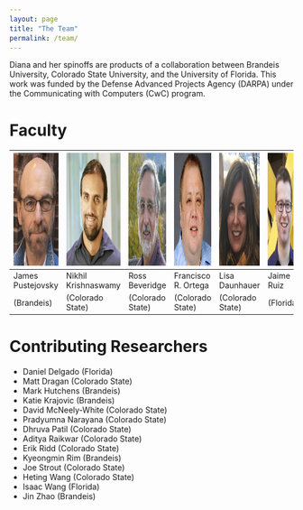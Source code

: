 ```yaml
---
layout: page
title: "The Team"
permalink: /team/
---
```


Diana and her spinoffs are products of a collaboration between Brandeis University, Colorado State University, and the University of Florida.  This work was funded by the Defense Advanced Projects Agency (DARPA) under the Communicating with Computers (CwC) program.

# Faculty

| <img src="../assets/images/headshots/pustejovsky.png" height="200"> | <img src="../assets/images/headshots/krishnaswamy.png" height="200"> | <img src="../assets/images/headshots/beveridge.png" height="200"> | <img src="../assets/images/headshots/ortega.png" height="200"> | <img src="../assets/images/headshots/daunhauer.png" height="200"> | <img src="../assets/images/headshots/ruiz.png" height="200"> |
|-|-|-|-|-|-|
| James Pustejovsky | Nikhil Krishnaswamy | Ross Beveridge | Francisco R. Ortega | Lisa Daunhauer | Jaime Ruiz
| (Brandeis) | (Colorado State) | (Colorado State) | (Colorado State) | (Colorado State) | (Florida)

# Contributing Researchers

* Daniel Delgado (Florida)
* Matt Dragan (Colorado State)
* Mark Hutchens (Brandeis)
* Katie Krajovic (Brandeis)
* David McNeely-White (Colorado State)
* Pradyumna Narayana (Colorado State)
* Dhruva Patil (Colorado State)
* Aditya Raikwar (Colorado State)
* Erik Ridd (Colorado State)
* Kyeongmin Rim (Brandeis)
* Joe Strout (Colorado State)
* Heting Wang (Colorado State)
* Isaac Wang (Florida)
* Jin Zhao (Brandeis)

